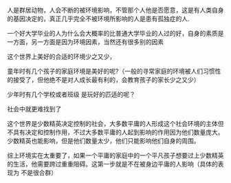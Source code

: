 人是群居动物，人会不断的被环境影响，不管那个人他是否愿意，这是有人类自身的基因决定的，真正几乎完全不被环境所影响的人是患有孤独症的人.

  

一个好大学毕业的人为什么会大概率的比普通大学毕业的人过的好，自身的素质是一方面，另一方面是因为环境因素，当然还有很多别的因素

  

  

这个世界上美好的合适的环境少之又少，

童年时有几个孩子的家庭环境是美好的呢?（一般的寻常家庭的环境被人们习惯性的接受了，但他绝不是对人成长最有利的，会教育孩子的家长少之又少）

少年时有几个学校或者班级 是玩好的匹适的呢？

社会中就更难找到了

  

这个世界是少数精英决定控制的社会，大多数平庸的人形成这个社会环境的主体但不具有决定和控制作用，不过大多数平庸的人起到影响的作用因为他们数量庞大。少数精英也能影响，但是他们数量太少，他们只能影响他们自身的周围。

  

综上环境实在太重要了，如果一个平庸的家庭中的一个平凡孩子想要过上少数精英的生活，他需要跨过重重阻碍。这第一步就是不在被身边平庸的人影响（具体的表现为 不是很合群）